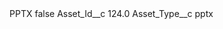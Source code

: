 <?xml version="1.0" encoding="UTF-8"?>
<CustomMetadata xmlns="http://soap.sforce.com/2006/04/metadata" xmlns:xsi="http://www.w3.org/2001/XMLSchema-instance" xmlns:xsd="http://www.w3.org/2001/XMLSchema">
    <label>PPTX</label>
    <protected>false</protected>
    <values>
        <field>Asset_Id__c</field>
        <value xsi:type="xsd:double">124.0</value>
    </values>
    <values>
        <field>Asset_Type__c</field>
        <value xsi:type="xsd:string">pptx</value>
    </values>
</CustomMetadata>
